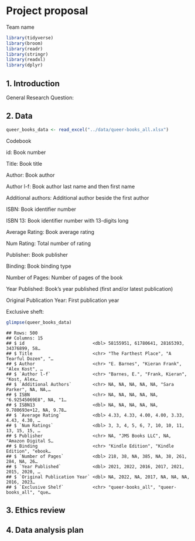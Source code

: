 Project proposal
================
Team name

``` r
library(tidyverse)
library(broom)
library(readr)
library(stringr)
library(readxl)
library(dplyr)
```

## 1. Introduction

General Research Question:

## 2. Data

``` r
queer_books_data <- read_excel("../data/queer-books_all.xlsx")
```

Codebook

id: Book number

Title: Book title

Author: Book author

Author l-f: Book author last name and then first name

Additional authors: Additional author beside the first author

ISBN: Book identifier number

ISBN 13: Book identifier number with 13-digits long

Average Rating: Book average rating

Num Rating: Total number of rating

Publisher: Book publisher

Binding: Book binding type

Number of Pages: Number of pages of the book

Year Published: Book’s year published (first and/or latest publication)

Original Publication Year: First publication year

Exclusive sheft:

``` r
glimpse(queer_books_data)
```

    ## Rows: 500
    ## Columns: 15
    ## $ id                          <dbl> 58155951, 61780641, 28165393, 34376899, 58…
    ## $ Title                       <chr> "The Farthest Place", "A Tearful Dozen", "…
    ## $ Author                      <chr> "E. Barnes", "Kieran Frank", "Alex Kost", …
    ## $ `Author l-f`                <chr> "Barnes, E.", "Frank, Kieran", "Kost, Alex…
    ## $ `Additional Authors`        <chr> NA, NA, NA, NA, NA, "Sara Parker", NA, NA,…
    ## $ ISBN                        <chr> NA, NA, NA, NA, NA, "6.92545069E8", NA, "1…
    ## $ ISBN13                      <dbl> NA, NA, NA, NA, NA, 9.780693e+12, NA, 9.78…
    ## $ `Average Rating`            <dbl> 4.33, 4.33, 4.00, 4.00, 3.33, 4.43, 4.30, …
    ## $ `Num Ratings`               <dbl> 3, 3, 4, 5, 6, 7, 10, 10, 11, 13, 15, 15, …
    ## $ Publisher                   <chr> NA, "JMS Books LLC", NA, "Amazon Digital S…
    ## $ Binding                     <chr> "Kindle Edition", "Kindle Edition", "ebook…
    ## $ `Number of Pages`           <dbl> 218, 38, NA, 385, NA, 38, 261, 284, NA, 26…
    ## $ `Year Published`            <dbl> 2021, 2022, 2016, 2017, 2021, 2015, 2020, …
    ## $ `Original Publication Year` <dbl> NA, 2022, NA, 2017, NA, NA, NA, 2016, 2023…
    ## $ `Exclusive Shelf`           <chr> "queer-books_all", "queer-books_all", "que…

## 3. Ethics review

## 4. Data analysis plan
